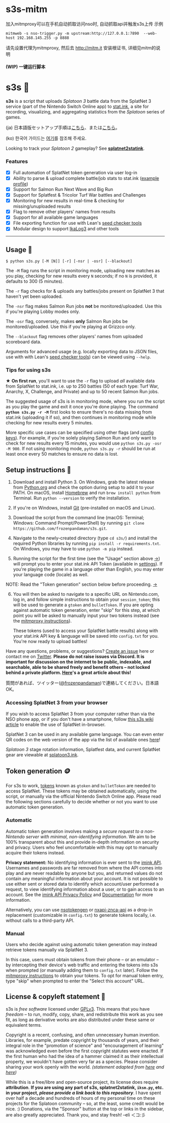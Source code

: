 s3s-mitm
=====
加入mitmproxy可以在手机自动抓取访问nso时, 自动抓取api并触发s3s上传
示例
```
mitmweb -s nso-trigger.py -m upstream:http://127.0.0.1:7890  --web-host 192.168.145.255 -p 8888
```
请先设置代理为mitmproxy, 然后去 http://mitm.it 安装根证书, 详细见mitm的说明

#### (WIP) 一键运行脚本

s3s 🦑
=====

**s3s** is a script that uploads _Splatoon 3_ battle data from the SplatNet 3 service (part of the Nintendo Switch Online app) to [stat.ink](https://stat.ink/), a site for recording, visualizing, and aggregating statistics from the *Splatoon* series of games.

(ja) 日本語版セットアップ手順は[こちら](https://nerune-jp.com/splatoon3-statink/)、または[こちら](https://vanillasalt.net/2022/10/10/how-to-use-s3s/)。

(ko) 한국어 가이드는 [여기](https://github.com/cake-monotone/s3s)를 참조해 주세요.

Looking to track your _Splatoon 2_ gameplay? See **[splatnet2statink](https://github.com/frozenpandaman/splatnet2statink)**.

### Features
 - [x] Full automation of SplatNet token generation via user log-in
 - [x] Ability to parse & upload complete battle/job stats to stat.ink ([example profile](https://stat.ink/@frozenpandaman/spl3))
 - [x] Support for Salmon Run Next Wave and Big Run
 - [x] Support for Splatfest & Tricolor Turf War battles and Challenges
 - [x] Monitoring for new results in real-time & checking for missing/unuploaded results
 - [x] Flag to remove other players' names from results
 - [x] Support for all available game languages
 - [x] File exporting function for use with Lean's [seed checker tools](https://leanny.github.io/splat3seedchecker/)
 - [x] Modular design to support [IkaLog3](https://github.com/hasegaw/IkaLog3) and other tools

---

## Usage 🐙
```
$ python s3s.py [-M [N]] [-r] [-nsr | -osr] [--blackout]
```

The `-M` flag runs the script in monitoring mode, uploading new matches as you play, checking for new results every `N` seconds; if no `N` is provided, it defaults to 300 (5 minutes).

The `-r` flag checks for & uploads any battles/jobs present on SplatNet 3 that haven't yet been uploaded.

The `-nsr` flag makes Salmon Run jobs **not** be monitored/uploaded. Use this if you're playing Lobby modes only.

The `-osr` flag, conversely, makes **only** Salmon Run jobs be monitored/uploaded. Use this if you're playing at Grizzco only.

The `--blackout` flag removes other players' names from uploaded scoreboard data.

Arguments for advanced usage (e.g. locally exporting data to JSON files, use with with Lean's [seed checker tools](https://leanny.github.io/splat3seedchecker/)) can be viewed using `--help`.

### Tips for using s3s

★ **On first run**, you'll want to use the `-r` flag to upload _all_ available data from SplatNet to stat.ink, i.e. up to 250 battles (50 of each type: Turf War, Anarchy, X, Challenge, and Private) and up to 50 recent Salmon Run jobs.

The suggested usage of s3s is in monitoring mode, where you run the script as you play the game and exit it once you're done playing. The command **`python s3s.py -r -M`** first looks to ensure there's no data missing from stat.ink (uploading it if so), and then continues in monitoring mode while checking for new results every 5 minutes.

More specific use cases can be specified using other flags (and [config keys](https://github.com/frozenpandaman/s3s/wiki/config-keys)). For example, if you're solely playing Salmon Run and only want to check for new results every 15 minutes, you would use `python s3s.py -osr -M 900`. If not using monitoring mode, `python s3s.py -r` should be run at least once every 50 matches to ensure no data is lost.

## Setup instructions 🔰

1. Download and install Python 3. On Windows, grab the latest release from [Python.org](https://www.python.org/downloads/windows/) and check the option during setup to add it to your PATH. On macOS, install [Homebrew](https://brew.sh/) and run `brew install python` from Terminal. Run `python --version` to verify the installation.

2. If you're on Windows, install [Git](https://git-scm.com/download/win) (pre-installed on macOS and Linux).

3. Download the script from the command line (macOS: Terminal; Windows: Command Prompt/PowerShell) by running `git clone https://github.com/frozenpandaman/s3s.git`.

4. Navigate to the newly-created directory (type `cd s3s/`) and install the required Python libraries by running `pip install -r requirements.txt`. On Windows, you may have to use `python -m pip` instead.

5. Running the script for the first time (see the "Usage" section above [→](#usage-)) will prompt you to enter your stat.ink API Token (available in [settings](https://stat.ink/profile)). If you're playing the game in a language other than English, you may enter your language code (locale) as well.

NOTE: Read the "Token generation" section below before proceeding. [→](#token-generation-)

6. You will then be asked to navigate to a specific URL on Nintendo.com, log in, and follow simple instructions to obtain your `session_token`; this will be used to generate a `gtoken` and `bulletToken`. If you are opting against automatic token generation, enter "skip" for this step, at which point you will be asked to manually input your two tokens instead (see the [mitmproxy instructions](https://github.com/frozenpandaman/s3s/wiki/mitmproxy-instructions)).

    These tokens (used to access your SplatNet battle results) along with your stat.ink API key & language will be saved into `config.txt` for you. You're now ready to upload battles!

Have any questions, problems, or suggestions? [Create an issue](https://github.com/frozenpandaman/s3s/issues) here or contact me on [Twitter](https://twitter.com/frozenpandaman). **Please do not raise issues via Discord. It is important for discussion on the internet to be public, indexable, and searchable, able to be shared freely and benefit others – not locked behind a private platform. [Here](https://v21.io/blog/how-to-find-things-online)'s a great article about this!**

質問があれば、ツイッター([@frozenpandaman](https://twitter.com/frozenpandaman))で連絡してください。日本語OK。

### Accessing SplatNet 3 from your browser

If you wish to access SplatNet 3 from your computer rather than via the NSO phone app, or if you don't have a smartphone, follow [this s3s wiki article](https://github.com/frozenpandaman/s3s/wiki/in%E2%80%90browser-splatnet-3) to enable the use of SplatNet in-browser.

SplatNet 3 can be used in any available game language. You can even enter QR codes on the web version of the app via the list of available ones [here](https://github.com/frozenpandaman/s3s/wiki/list-of-qr-codes)!

*Splatoon 3* stage rotation information, Splatfest data, and current SplatNet gear are viewable at [splatoon3.ink](https://splatoon3.ink/).

## Token generation 🪙

For s3s to work, [tokens](https://en.wikipedia.org/wiki/Access_token) known as `gtoken` and `bulletToken` are needed to access SplatNet. These tokens may be obtained automatically, using the script, or manually via the official Nintendo Switch Online app. Please read the following sections carefully to decide whether or not you want to use automatic token generation.

### Automatic

Automatic token generation involves making a *secure request to a non-Nintendo server with minimal, non-identifying information*. We aim to be 100% transparent about this and provide in-depth information on security and privacy. Users who feel uncomfortable with this may opt to manually acquire their tokens instead.

**Privacy statement:** No identifying information is ever sent to the [imink API](https://status.imink.app/). Usernames and passwords are far removed from where the API comes into play and are never readable by anyone but you, and returned values do not contain any meaningful information about your account. It is not possible to use either sent or stored data to identify which account/user performed a request, to view identifying information about a user, or to gain access to an account. See the [imink API Privacy Policy](https://github.com/JoneWang/imink/wiki/Privacy-Policy) and [Documentation](https://github.com/JoneWang/imink/wiki/imink-API-Documentation) for more information.

Alternatively, you can use [nsotokengen](https://github.com/clovervidia/nsotokengen) or [nxapi-znca-api](https://github.com/samuelthomas2774/nxapi-znca-api) as a drop-in replacement (customizable in `config.txt`) to generate tokens locally, i.e. without calls to a third-party API.

### Manual

Users who decide against using automatic token generation may instead retrieve tokens manually via SplatNet 3.

In this case, users must obtain tokens from their phone – or an emulator – by intercepting their device's web traffic and entering the tokens into s3s when prompted (or manually adding them to `config.txt` later). Follow the [mitmproxy instructions](https://github.com/frozenpandaman/s3s/wiki/mitmproxy-instructions) to obtain your tokens. To opt for manual token entry, type "skip" when prompted to enter the "Select this account" URL.

## License & copyleft statement 🏴

s3s is _free software_ licensed under [GPLv3](https://www.gnu.org/licenses/gpl-3.0.html). This means that you have _freedom_ – to run, modify, copy, share, and redistribute this work as you see fit, as long as derivative works are also distributed under these same or equivalent terms.

Copyright is a recent, confusing, and often unnecessary human invention. Libraries, for example, predate copyright by thousands of years, and their integral role in the "promotion of science" and "encouragement of learning" was acknowledged even before the first copyright statutes were enacted. If the first human who had the idea of a hammer claimed it as their intellectual property, we wouldn't have gotten very far as a species. Please consider sharing your work openly with the world. _(statement adapted from [here](https://tspace.library.utoronto.ca/bitstream/1807/89456/1/Katz%20Copyright%2C%20Exhaustion.pdf) and [here](https://rickey.info/about/))_

While this is a free/libre and open-source project, its license does require **attribution**. **If you are using any part of s3s, splatnet2statink, `iksm.py`, etc. in your project, _please provide a link back to this repository_**. I have spent over half a decade and hundreds of hours of my personal time on these projects for the Splatoon community – so, at the least, some credit would be nice. :) Donations, via the "Sponsor" button at the top or links in the sidebar, are also greatly appreciated. Thank you, and stay fresh! –eli ＜コ:彡
